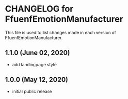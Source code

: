 # CHANGELOG for FfuenfEmotionManufacturer

This file is used to list changes made in each version of FfuenfEmotionManufacturer.


## 1.1.0 (June 02, 2020)

* add landingpage style

## 1.0.0 (May 12, 2020)

* initial public release